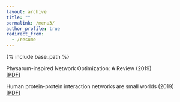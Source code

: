 ```yaml
---
layout: archive
title: ""
permalink: /menu3/
author_profile: true
redirect_from:
  - /resume
---
```


{% include base_path %}

Physarum-inspired Network Optimization: A Review (2019) <br/> 
<a href="https://yahuisun.com/assets/pnoa_pre.pdf" target="_blank" rel="nofollow">[PDF]</a> 

Human protein-protein interaction networks are small worlds (2019) <br/> 
<a href="https://yahuisun.com/assets/hpin_pre.pdf" target="_blank" rel="nofollow">[PDF]</a> 
